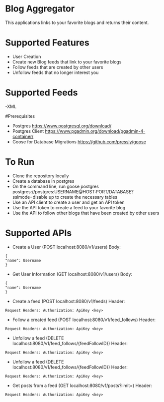 # Blog Aggregator 

This applications links to your favorite blogs and returns their content.

# Supported Features
- User Creation
- Create new Blog feeds that link to your favorite blogs
- Follow feeds that are created by other users
- Unfollow feeds that no longer interest you

# Supported Feeds
-XML

#Prerequisites
- Postgres <https://www.postgresql.org/download/>
- Postgres Client <https://www.pgadmin.org/download/pgadmin-4-container/>
- Goose for Database Migrations <https://github.com/pressly/goose>

# To Run
- Clone the repository locally
- Create a database in postgres
- On the command line, run goose postgres postgres://postgres:USERNAME@HOST:PORT/DATABASE?sslmode=disable up to create the necessary tables
- Use an API client to create a user and get an API token
- Use the API token to create a feed to your favorite blog
- Use the API to follow other blogs that have been created by other users

# Supported APIs
- Create a User (POST localhost:8080/v1/users)
Body:
```
{
"name": Username
}

```
- Get User Information (GET localhost:8080/v1/users)
Body:
```
{
"name": Username
}

```

- Create a feed (POST localhost:8080/v1/feeds)
Header:
```
Request Headers: Authorization: ApiKey <key>
```

- Follow a created feed (POST localhost:8080/v1/feed_follows)
Header:
```
Request Headers: Authorization: ApiKey <key>
```

- Unfollow a feed (DELETE localhost:8080/v1/feed_follows/{feedFollowID})
Header:
```
Request Headers: Authorization: ApiKey <key>
```

- Unfollow a feed (DELETE localhost:8080/v1/feed_follows/{feedFollowID})
Header:
```
Request Headers: Authorization: ApiKey <key>
```

- Get posts from a feed (GET localhost:8080/v1/posts?limit=)
Header:
```
Request Headers: Authorization: ApiKey <key>
```


